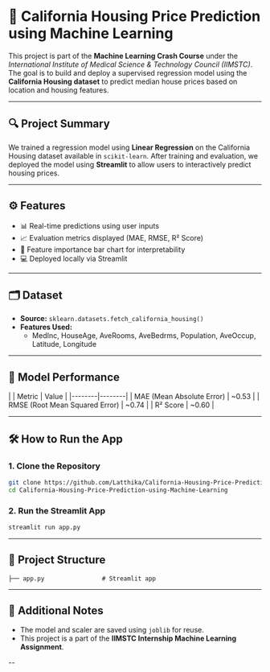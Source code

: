 # 🏡 California Housing Price Prediction using Machine Learning

This project is part of the **Machine Learning Crash Course** under the *International Institute of Medical Science & Technology Council (IIMSTC)*. The goal is to build and deploy a supervised regression model using the **California Housing dataset** to predict median house prices based on location and housing features.

---

## 🔍 Project Summary

We trained a regression model using **Linear Regression** on the California Housing dataset available in `scikit-learn`. After training and evaluation, we deployed the model using **Streamlit** to allow users to interactively predict housing prices.

---

## ⚙️ Features

- 📊 Real-time predictions using user inputs  
- 📈 Evaluation metrics displayed (MAE, RMSE, R² Score)  
- 🧠 Feature importance bar chart for interpretability  
- 💻 Deployed locally via Streamlit  

---

## 🗂️ Dataset

- **Source:** `sklearn.datasets.fetch_california_housing()`
- **Features Used:**  
  - MedInc, HouseAge, AveRooms, AveBedrms, Population, AveOccup, Latitude, Longitude

---

## 🧪 Model Performance

|
| Metric | Value |
|--------|--------|
| MAE (Mean Absolute Error) | ~0.53 |
| RMSE (Root Mean Squared Error) | ~0.74 |
| R² Score | ~0.60 |

---

## 🛠️ How to Run the App

### 1. Clone the Repository

```bash
git clone https://github.com/Latthika/California-Housing-Price-Prediction-using-Machine-Learning
cd California-Housing-Price-Prediction-using-Machine-Learning
```


### 2. Run the Streamlit App

```bash
streamlit run app.py
```

---

## 📁 Project Structure

```
├── app.py                # Streamlit app

```


---

## 📌 Additional Notes

- The model and scaler are saved using `joblib` for reuse.
- This project is a part of the **IIMSTC Internship Machine Learning Assignment**.

--
